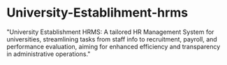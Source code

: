 # University-Establihment-hrms
 "University Establishment HRMS: A tailored HR Management System for universities, streamlining tasks from staff info to recruitment, payroll, and performance evaluation, aiming for enhanced efficiency and transparency in administrative operations."
